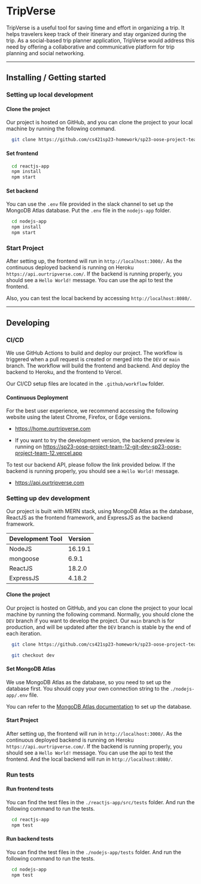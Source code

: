 # TripVerse

TripVerse is a useful tool for saving time and effort in organizing a trip. It helps travelers keep track of their itinerary and stay organized during the trip. As a social-based trip planner application, TripVerse would address this need by offering a collaborative and communicative platform for trip planning and social networking.

---
## Installing / Getting started

### Setting up local development

#### Clone the project

Our project is hosted on GitHub, and you can clone the project to your local machine by running the following command. 

```bash
  git clone https://github.com/cs421sp23-homework/sp23-oose-project-team-12.git
```

#### Set frontend

```bash
  cd reactjs-app
  npm install
  npm start
```
       
#### Set backend

You can use the `.env` file provided in the slack channel to set up the MongoDB Atlas database. Put the `.env` file in the `nodejs-app` folder.

```bash
  cd nodejs-app
  npm install
  npm start
```

### Start Project

After setting up, the frontend will run in `http://localhost:3000/`. As the continuous deployed backend is running on Heroku `https://api.ourtripverse.com/`. If the backend is running properly, you should see a `Hello World!` message. You can use the api to test the frontend. 

Also, you can test the local backend by accessing `http://localhost:8080/`.

---
## Developing

### CI/CD

We use GitHub Actions to build and deploy our project. The workflow is triggered when a pull request is created or merged into the `DEV` or `main` branch. The workflow will build the frontend and backend. And deploy the backend to Heroku, and the frontend to Vercel.

Our CI/CD setup files are located in the `.github/workflow` folder.

#### Continuous Deployment

For the best user experience, we recommend accessing the following website using the latest Chrome, Firefox, or Edge versions.

* https://home.ourtripverse.com

* If you want to try the development version, the backend preview is running on https://sp23-oose-project-team-12-git-dev-sp23-oose-project-team-12.vercel.app

To test our backend API, please follow the link provided below. If the backend is running properly, you should see a `Hello World!` message.

* https://api.ourtripverse.com

### Setting up dev development

Our project is built with MERN stack, using MongoDB Atlas as the database, ReactJS as the frontend framework, and ExpressJS as the backend framework.

| Development Tool | Version |
| --- | --- |
| NodeJS | 16.19.1 |
| mongoose | 6.9.1 |
| ReactJS | 18.2.0 |
| ExpressJS | 4.18.2 |

#### Clone the project

Our project is hosted on GitHub, and you can clone the project to your local machine by running the following command. Normally, you should clone the `DEV` branch if you want to develop the project. Our `main` branch is for production, and will be updated after the `DEV` branch is stable by the end of each iteration.

```bash
  git clone https://github.com/cs421sp23-homework/sp23-oose-project-team-12.git

  git checkout dev
```

#### Set MongoDB Atlas

We use MongoDB Atlas as the database, so you need to set up the database first. You should copy your own connection string to the `./nodejs-app/.env` file. 

You can refer to the [MongoDB Atlas documentation](https://www.mongodb.com/docs/atlas/connect-to-database-deployment/#connect-to-a-cluster) to set up the database.

#### Start Project

After setting up, the frontend will run in `http://localhost:3000/`. As the continuous deployed backend is running on Heroku `https://api.ourtripverse.com/`. If the backend is running properly, you should see a `Hello World!` message. You can use the api to test the frontend. And the local backend will run in `http://localhost:8080/`.

### Run tests

#### Run frontend tests

You can find the test files in the `./reactjs-app/src/tests` folder. And run the following command to run the tests. 

```bash
  cd reactjs-app
  npm test
```

#### Run backend tests

You can find the test files in the `./nodejs-app/tests` folder. And run the following command to run the tests.

```bash
  cd nodejs-app
  npm test
```

